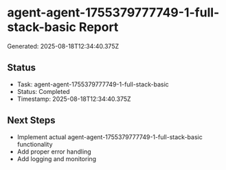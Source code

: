 # agent-agent-1755379777749-1-full-stack-basic Report

Generated: 2025-08-18T12:34:40.375Z

## Status
- Task: agent-agent-1755379777749-1-full-stack-basic
- Status: Completed
- Timestamp: 2025-08-18T12:34:40.375Z

## Next Steps
- Implement actual agent-agent-1755379777749-1-full-stack-basic functionality
- Add proper error handling
- Add logging and monitoring
